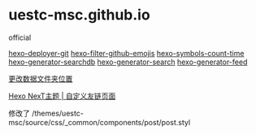 # uestc-msc.github.io

official

[hexo-deployer-git](https://github.com/hexojs/hexo-deployer-git)
[hexo-filter-github-emojis](https://www.npmjs.com/package/hexo-filter-github-emojis)
[hexo-symbols-count-time](https://github.com/theme-next/hexo-symbols-count-time)
[hexo-generator-searchdb](https://github.com/theme-next/hexo-generator-searchdb)
[hexo-generator-search](https://github.com/wzpan/hexo-generator-search)
[hexo-generator-feed](https://github.com/hexojs/hexo-generator-feed)

[更改数据文件夹位置](https://leojhonsong.github.io/About-My-Custom-Settings-of-My-Next-Theme-Blog-and-Problem-Killing/#Improved-the-arrangement-of-images-in-asset-folder)

[Hexo NexT主题 | 自定义友链页面](https://blog.asucreyau.xyz/2018/12/29/hexo-next-customize-link-page/)

修改了 /themes/uestc-msc/source/css/_common/components/post/post.styl
